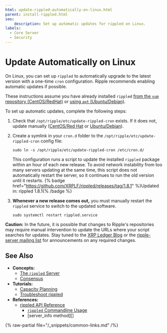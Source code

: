 ```yaml
---
html: update-rippled-automatically-on-linux.html
parent: install-rippled.html
seo:
    description: Set up automatic updates for rippled on Linux.
labels:
  - Core Server
  - Security
---
```

# Update Automatically on Linux

On Linux, you can set up `rippled` to automatically upgrade to the latest version with a one-time `cron` configuration. Ripple recommends enabling automatic updates if possible.

These instructions assume you have already installed `rippled` [from the `yum` repository (CentOS/RedHat)](install-rippled-on-centos-rhel-with-yum.md) or [using `apt` (Ubuntu/Debian)](install-rippled-on-ubuntu.md).

To set up automatic updates, complete the following steps:

1. Check that `/opt/ripple/etc/update-rippled-cron` exists. If it does not, update manually ([CentOS/Red Hat](update-rippled-manually-on-centos-rhel.md) or [Ubuntu/Debian](update-rippled-manually-on-ubuntu.md)).

2. Create a symlink in your `cron.d` folder to the `/opt/ripple/etc/update-rippled-cron` config file:

    ```
    sudo ln -s /opt/ripple/etc/update-rippled-cron /etc/cron.d/
    ```

    This configuration runs a script to update the installed `rippled` package within an hour of each new release. To avoid network instability from too many servers updating at the same time, this script does not automatically restart the server, so it continues to run the old version until it restarts. {% badge href="https://github.com/XRPLF/rippled/releases/tag/1.8.1" %}Updated in: rippled 1.8.1{% /badge %}

3. **Whenever a new release comes out,** you must manually restart the `rippled` service to switch to the updated software.

    ```
    sudo systemctl restart rippled.service
    ```

**Caution:** In the future, it is possible that changes to Ripple's repositories may require manual intervention to update the URLs where your script searches for updates. Stay tuned to the [XRP Ledger Blog](/blog/) or the [ripple-server mailing list](https://groups.google.com/forum/#!forum/ripple-server) for announcements on any required changes.


## See Also

- **Concepts:**
    - [The `rippled` Server](../../concepts/networks-and-servers/index.md)
    - [Consensus](../../concepts/consensus-protocol/index.md)
- **Tutorials:**
    - [Capacity Planning](capacity-planning.md)
    - [Troubleshoot rippled](../troubleshooting/index.md)
- **References:**
    - [rippled API Reference](../../references/http-websocket-apis/index.md)
        - [`rippled` Commandline Usage](../commandline-usage.md)
        - [server_info method][]

{% raw-partial file="/_snippets/common-links.md" /%}
